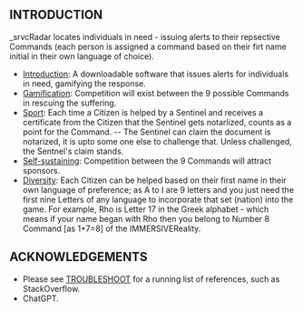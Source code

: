 ## INTRODUCTION
_srvcRadar locates individuals in need - issuing alerts to their repsective Commands (each person is assigned a command based on their firt name initial in their own language of choice).

- [Introduction](): A downloadable software that issues alerts for individuals in need, gamifying the response.
- [Gamification](): Competition will exist between the 9 possible Commands in rescuing the suffering.
- [Sport](): Each time a Citizen is helped by a Sentinel and receives a certificate from the Citizen that the Sentinel gets notarlized, counts as a point for the Command.
-- The Sentinel can claim the document is notarized, it is upto some one else to challenge that. Unless challenged, the Sentnel's claim stands.
- [Self-sustaining](): Competition between the 9 Commands will attract sponsors.
- [Diversity](): Each Citizen can be helped based on their first name in their own language of preference; as A to I are 9 letters and you just need the first nine Letters of any language to incorporate that set (nation) into the game. For example, Rho is Letter 17 in the Greek alphabet - which means if your name began with Rho then you belong to Number 8 Command [as 1+7=8] of the IMMERSIVEReality.


## ACKNOWLEDGEMENTS
+ Please see [TROUBLESHOOT](https://github.com/salmanshuaib/srvcRadar/tree/main/%2B2%20TROUBLESHOOT_) for a running list of references, such as StackOverflow.
+ ChatGPT.
